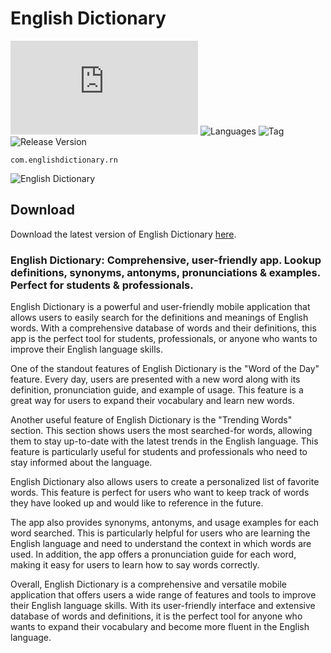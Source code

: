 # English Dictionary

![Release Date](https://img.shields.io/github/release-date/codeabinash/localdb.js?color=limegreen)
![Languages](https://img.shields.io/github/languages/top/codeabinash/english-dictionary-rn?color=yellow)
![Tag](https://img.shields.io/github/tag/codeabinash/english-dictionary-rn?color=limegreen)
![Release Version](https://img.shields.io/github/v/release/codeabinash/english-dictionary-rn?color=limegreen)

```com.englishdictionary.rn```

![English Dictionary](https://codeAbinash.github.io/english-dictionary-rn/app_info/feature_graphic.png)


## Download
Download the latest version of English Dictionary [here](https://github.com/codeAbinash/english-dictionary-rn/releases/latest).


### English Dictionary: Comprehensive, user-friendly app. Lookup definitions, synonyms, antonyms, pronunciations & examples. Perfect for students & professionals.

English Dictionary is a powerful and user-friendly mobile application that allows users to easily search for the definitions and meanings of English words. With a comprehensive database of words and their definitions, this app is the perfect tool for students, professionals, or anyone who wants to improve their English language skills.

One of the standout features of English Dictionary is the "Word of the Day" feature. Every day, users are presented with a new word along with its definition, pronunciation guide, and example of usage. This feature is a great way for users to expand their vocabulary and learn new words.

Another useful feature of English Dictionary is the "Trending Words" section. This section shows users the most searched-for words, allowing them to stay up-to-date with the latest trends in the English language. This feature is particularly useful for students and professionals who need to stay informed about the language.

English Dictionary also allows users to create a personalized list of favorite words. This feature is perfect for users who want to keep track of words they have looked up and would like to reference in the future.

The app also provides synonyms, antonyms, and usage examples for each word searched. This is particularly helpful for users who are learning the English language and need to understand the context in which words are used. In addition, the app offers a pronunciation guide for each word, making it easy for users to learn how to say words correctly.

Overall, English Dictionary is a comprehensive and versatile mobile application that offers users a wide range of features and tools to improve their English language skills. With its user-friendly interface and extensive database of words and definitions, it is the perfect tool for anyone who wants to expand their vocabulary and become more fluent in the English language.